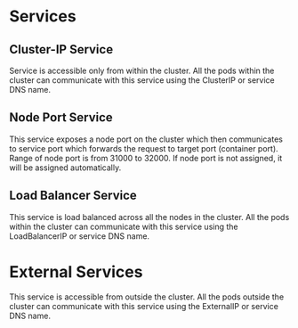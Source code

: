 # Services

## Cluster-IP Service
Service is accessible only from within the cluster. All the pods within the cluster can communicate with this service using the ClusterIP or service DNS name.

## Node Port Service
This service exposes a node port on the cluster which then communicates to service port which forwards the request to target port (container port). Range of node port is from 31000 to 32000. If node port is not assigned, it will be assigned automatically.

## Load Balancer Service
This service is load balanced across all the nodes in the cluster. All the pods within the cluster can communicate with this service using the LoadBalancerIP or service DNS name.

# External Services
This service is accessible from outside the cluster. All the pods outside the cluster can communicate with this service using the ExternalIP or service DNS name.